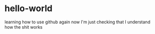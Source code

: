 # hello-world
learning how to use github again
now I'm just checking that I understand how the shit works
